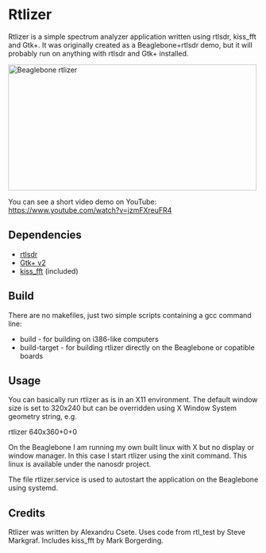 Rtlizer
=======

Rtlizer is a simple spectrum analyzer application written using rtlsdr, kiss_fft and Gtk+. It was originally created as a Beaglebone+rtlsdr demo, but it will probably run on anything with rtlsdr and Gtk+ installed.

<a href="http://www.flickr.com/photos/csete/8474999050/" title="Beaglebone rtlizer"><img src="http://farm9.staticflickr.com/8385/8474999050_4d418b232d.jpg" width="500" height="254" alt="Beaglebone rtlizer"></a>

You can see a short video demo on YouTube: https://www.youtube.com/watch?v=jzmFXreuFR4

Dependencies
------------

* [rtlsdr](http://sdr.osmocom.org/trac/wiki/rtl-sdr)
* [Gtk+ v2](http://www.gtk.org/)
* [kiss_fft](http://kissfft.sourceforge.net/) (included)

Build
-----

There are no makefiles, just two simple scripts containing a gcc command line:

* build - for building on i386-like computers
* build-target - for building rtlizer directly on the Beaglebone or copatible boards

Usage
-----

You can basically run rtlizer as is in an X11 environment. The default window size is set to 320x240 but can be overridden using X Window System geometry string, e.g.

  rtlizer 640x360+0+0

On the Beaglebone I am running my own built linux with X but no display or window manager. In this case I start rtlizer using the xinit command. This linux is available under the nanosdr project.

The file rtlizer.service is used to autostart the application on the Beaglebone using systemd.

Credits
-------

Rtlizer was written by Alexandru Csete.
Uses code from rtl_test by Steve Markgraf.
Includes kiss_fft by Mark Borgerding.

